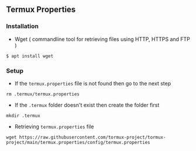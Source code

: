 ## Termux Properties

### Installation

* Wget ( commandline tool for retrieving files using HTTP, HTTPS and FTP )
```
$ apt install wget
```

### Setup

* If the `termux.properties` file is not found then go to the next step

```
rm .termux/termux.properties
```

* If the `.termux` folder doesn't exist then create the folder first

```
mkdir .termux
```

* Retrieving ``termux.properties`` file
```
wget https://raw.githubusercontent.com/tormux-project/tormux-project/main/termux.properties/config/termux.properties
```
